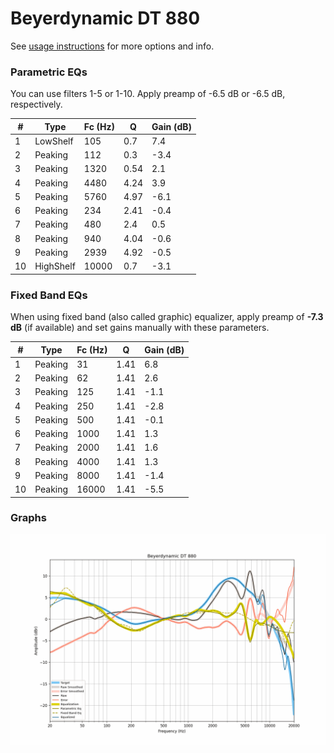 # Beyerdynamic DT 880
See [usage instructions](https://github.com/jaakkopasanen/AutoEq#usage) for more options and info.

### Parametric EQs
You can use filters 1-5 or 1-10. Apply preamp of -6.5 dB or -6.5 dB, respectively.

|   # | Type      |   Fc (Hz) |    Q |   Gain (dB) |
|-----|-----------|-----------|------|-------------|
|   1 | LowShelf  |       105 | 0.7  |         7.4 |
|   2 | Peaking   |       112 | 0.3  |        -3.4 |
|   3 | Peaking   |      1320 | 0.54 |         2.1 |
|   4 | Peaking   |      4480 | 4.24 |         3.9 |
|   5 | Peaking   |      5760 | 4.97 |        -6.1 |
|   6 | Peaking   |       234 | 2.41 |        -0.4 |
|   7 | Peaking   |       480 | 2.4  |         0.5 |
|   8 | Peaking   |       940 | 4.04 |        -0.6 |
|   9 | Peaking   |      2939 | 4.92 |        -0.5 |
|  10 | HighShelf |     10000 | 0.7  |        -3.1 |

### Fixed Band EQs
When using fixed band (also called graphic) equalizer, apply preamp of **-7.3 dB** (if available) and set gains manually with these parameters.

|   # | Type    |   Fc (Hz) |    Q |   Gain (dB) |
|-----|---------|-----------|------|-------------|
|   1 | Peaking |        31 | 1.41 |         6.8 |
|   2 | Peaking |        62 | 1.41 |         2.6 |
|   3 | Peaking |       125 | 1.41 |        -1.1 |
|   4 | Peaking |       250 | 1.41 |        -2.8 |
|   5 | Peaking |       500 | 1.41 |        -0.1 |
|   6 | Peaking |      1000 | 1.41 |         1.3 |
|   7 | Peaking |      2000 | 1.41 |         1.6 |
|   8 | Peaking |      4000 | 1.41 |         1.3 |
|   9 | Peaking |      8000 | 1.41 |        -1.4 |
|  10 | Peaking |     16000 | 1.41 |        -5.5 |

### Graphs
![](./Beyerdynamic%20DT%20880.png)
